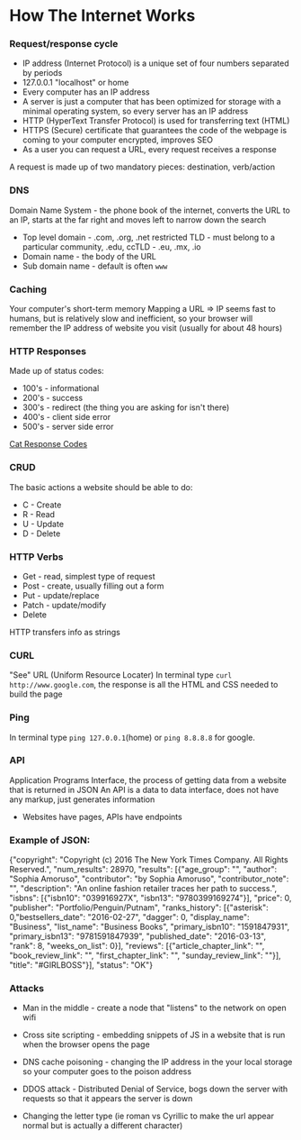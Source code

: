 # How The Internet Works

### Request/response cycle
- IP address (Internet Protocol) is a unique set of four numbers separated by periods
- 127.0.0.1 "localhost" or home
- Every computer has an IP address
- A server is just a computer that has been optimized for storage with a minimal operating system, so every server has an IP address
- HTTP (HyperText Transfer Protocol) is used for transferring text (HTML)
- HTTPS (Secure) certificate that guarantees the code of the webpage is coming to your computer encrypted, improves SEO
- As a user you can request a URL, every request receives a response

A request is made up of two mandatory pieces: destination, verb/action

### DNS
Domain Name System - the phone book of the internet, converts the URL to an IP, starts at the far right and moves left to narrow down the search
- Top level domain - .com, .org, .net
restricted TLD - must belong to a particular community, .edu,
ccTLD - .eu, .mx, .io
- Domain name - the body of the URL
- Sub domain name - default is often `www`

### Caching
Your computer's short-term memory
Mapping a URL => IP seems fast to humans, but is relatively slow and inefficient, so your browser will remember the IP address of website you visit (usually for about 48 hours)

### HTTP Responses
Made up of status codes:
- 100's - informational
- 200's - success
- 300's - redirect (the thing you are asking for isn't there)
- 400's - client side error
- 500's - server side error

[Cat Response Codes](./https://http.cat/)

### CRUD
The basic actions a website should be able to do:
- C - Create
- R - Read
- U - Update
- D - Delete

### HTTP Verbs
- Get - read, simplest type of request
- Post - create, usually filling out a form
- Put - update/replace
- Patch - update/modify
- Delete

HTTP transfers info as strings

### CURL
"See" URL (Uniform Resource Locater)
In terminal type `curl http://www.google.com`, the response is all the HTML and CSS needed to build the page

### Ping
In terminal type `ping 127.0.0.1`(home) or `ping 8.8.8.8` for google.

### API
Application Programs Interface, the process of getting data from a website that is returned in JSON
An API is a data to data interface, does not have any markup, just generates information
- Websites have pages, APIs have endpoints

### Example of JSON:
{"copyright": "Copyright (c) 2016 The New York Times Company.  All Rights Reserved.", "num_results": 28970, "results": [{"age_group": "", "author": "Sophia Amoruso", "contributor": "by Sophia Amoruso", "contributor_note": "", "description": "An online fashion retailer traces her path to success.", "isbns": [{"isbn10": "039916927X", "isbn13": "9780399169274"}], "price": 0, "publisher": "Portfolio/Penguin/Putnam", "ranks_history": [{"asterisk": 0,"bestsellers_date": "2016-02-27", "dagger": 0, "display_name": "Business", "list_name": "Business Books", "primary_isbn10": "1591847931", "primary_isbn13": "9781591847939", "published_date": "2016-03-13", "rank": 8, "weeks_on_list": 0}], "reviews": [{"article_chapter_link": "", "book_review_link": "", "first_chapter_link": "", "sunday_review_link": ""}], "title": "#GIRLBOSS"}], "status": "OK"}

### Attacks
* Man in the middle - create a node that "listens" to the network on open wifi
* Cross site scripting - embedding snippets of JS in a website that is run when the browser opens the page
* DNS cache poisoning - changing the IP address in the your local storage so your computer goes to the poison address
* DDOS attack - Distributed Denial of Service, bogs down the server with requests so that it appears the server is down

* Changing the letter type (ie roman vs Cyrillic to make the url appear normal but is actually a different character)

